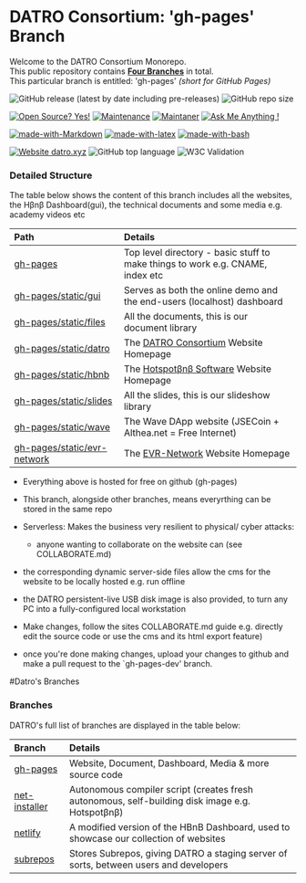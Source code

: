 # DATRO Consortium: 'gh-pages' Branch 

Welcome to the DATRO Consortium Monorepo.  
This public repository contains **[Four Branches](#Branches)** in total.   
This particular branch is entitled: 'gh-pages' *(short for GitHub Pages)*  

![GitHub release (latest by date including pre-releases)](https://img.shields.io/github/v/release/unclehowell/datro?include_prereleases&style=plastic)
![GitHub repo size](https://img.shields.io/github/repo-size/unclehowell/datro)

[![Open Source? Yes!](https://badgen.net/badge/Open%20Source%20%3F/Yes%21/blue?icon=github)](https://github.com/unclehowell/datro/)
[![Maintenance](https://img.shields.io/badge/Maintained%3F-yes-green.svg)](https://GitHub.com/unclehowell/datro/graphs/commit-activity)
[![Maintaner](https://img.shields.io/badge/maintainer-unclehowell-blue)](https://GitHub.com/unclehowell)
[![Ask Me Anything !](https://img.shields.io/badge/Ask%20me-anything-1abc9c.svg)](https://GitHub.com/unclehowell/)  

[![made-with-Markdown](https://img.shields.io/badge/Made%20with-Markdown-1f425f.svg)](http://commonmark.org)
[![made-with-latex](https://img.shields.io/badge/Made%20with-LaTeX-1f425f.svg)](https://www.latex-project.org/)
[![made-with-bash](https://img.shields.io/badge/Made%20with-Bash-1f425f.svg)](https://www.gnu.org/software/bash/)  

[![Website datro.xyz](https://img.shields.io/website-up-down-green-red/https/datro.xyz.svg)](https://datro.xyz/)
![GitHub top language](https://img.shields.io/github/languages/top/unclehowell/datro)
![W3C Validation](https://img.shields.io/w3c-validation/html?targetUrl=https%3A%2F%2Fdatro.xyz)  


### Detailed Structure

The table below shows the content of this branch includes all the websites, the Hβnβ Dashboard(gui), the technical documents and some media e.g. academy videos etc
    
| Path                      | Details                                                                             |
|:--------------------------|:------------------------------------------------------------------------------------|
|[gh-pages](https://github.com/unclehowell/datro/tree/gh-pages "gh-pages branch") | Top level directory - basic stuff to make things to work e.g. CNAME, index etc     |
|[gh-pages/static/gui](https://github.com/unclehowell/datro/tree/gh-pages/static/gui "gh-pages gui") | Serves as both the online demo and the end-users (localhost) dashboard              |
|[gh-pages/static/files](https://github.com/unclehowell/datro/tree/gh-pages/static/files "gh-pages files") | All the documents, this is our document library                                     |
|[gh-pages/static/datro](https://github.com/unclehowell/datro/tree/gh-pages/static/datro "gh-pages datro")   | The [DATRO Consortium](https://datro.world "DATRO Consortium") Website Homepage             |
|[gh-pages/static/hbnb](https://github.com/unclehowell/datro/tree/gh-pages/static/hbnb "gh-pages Hotspotβnβ")  | The [Hotspotβnβ Software](https://hbnb.datro.world "Hotspotβnβ Software") Website Homepage  |
|[gh-pages/static/slides](https://github.com/unclehowell/datro/tree/gh-pages/static/slides "gh-pages Slides")  | All the slides, this is our slideshow library                                       |
|[gh-pages/static/wave](https://github.com/unclehowell/datro/tree/gh-pages/static/wave "gh-pages Wave DApp")  | The Wave DApp website (JSECoin + Althea.net = Free Internet)                        |
|[gh-pages/static/evr-network](https://github.com/unclehowell/datro/tree/gh-pages/static/evr-network "gh-pages EVR-Network")| The [EVR-Network](https://evr-network.datro.world "EVR-Network") Website Homepage           |


  - Everything above is hosted for free on github (gh-pages)
  - This branch, alongside other branches, means everyrthing can be stored in the same repo
  - Serverless: Makes the business very resilient to physical/ cyber attacks:
     - anyone wanting to collaborate on the website can (see COLLABORATE.md)

  - the corresponding dynamic server-side files allow the cms for the website to be locally hosted e.g. run offline
  - the DATRO persistent-live USB disk image is also provided, to turn any PC into a fully-configured local workstation
  - Make changes, follow the sites COLLABORATE.md guide e.g. directly edit the source code or use the cms and its html export feature)
  - once you're done making changes, upload your changes to github and make a pull request to the `gh-pages-dev' branch.

#Datro's Branches

### Branches

DATRO's full list of branches are displayed in the table below:

| Branch                    | Details                                                                             |
|:--------------------------|:------------------------------------------------------------------------------------|
|[gh-pages](https://github.com/unclehowell/datro/tree/gh-pages "gh-pages branch") | Website, Document, Dashboard, Media & more source code |
|[net-installer](https://github.com/unclehowell/datro/tree/net-installer "DATRO Net-Installer Branch") | Autonomous compiler script (creates fresh autonomous, self-building disk image e.g. Hotspotβnβ) |
|[netlify](https://github.com/unclehowell/datro/tree/netlify "DATRO Netlify Branch") | A modified version of the HBnB Dashboard, used to showcase our collection of websites |
|[subrepos](https://github.com/unclehowell/datro/tree/subrepos "DATRO SubRepos Branch") | Stores Subrepos, giving DATRO a staging server of sorts, between users and developers | 
 
